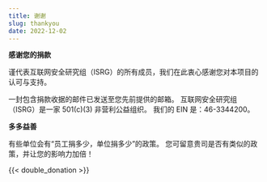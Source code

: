 ```yaml
---
title: 谢谢
slug: thankyou
date: 2022-12-02
---
```


  <div class="container">
    <p><strong>感谢您的捐款</strong></p>
    <p>谨代表互联网安全研究组（ISRG）的所有成员，我们在此衷心感谢您对本项目的认可与支持。</p>
    <p>一封包含捐款收据的邮件已发送至您先前提供的邮箱。 互联网安全研究组（ISRG）是一家 501(c)(3) 非营利公益组织。 我们的 EIN 是：46-3344200。</p>
    <p class="pt-2"><strong>多多益善</strong></p>
    <p>有些单位会有“员工捐多少，单位捐多少”的政策。 您可留意贵司是否有类似的政策，并让您的影响力加倍！</p>
    <div class="pt-2">
      {{< double_donation >}}
    </div>
  </div>
